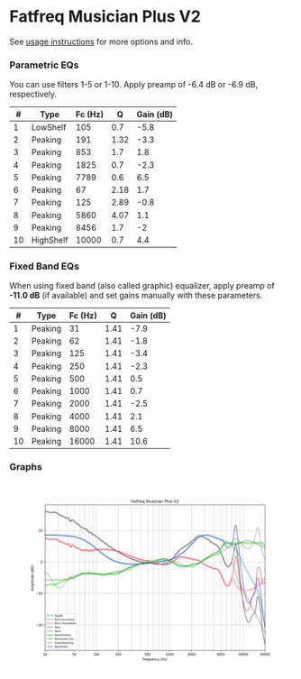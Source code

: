 # Fatfreq Musician Plus V2
See [usage instructions](https://github.com/jaakkopasanen/AutoEq#usage) for more options and info.

### Parametric EQs
You can use filters 1-5 or 1-10. Apply preamp of -6.4 dB or -6.9 dB, respectively.

|   # | Type      |   Fc (Hz) |    Q |   Gain (dB) |
|-----|-----------|-----------|------|-------------|
|   1 | LowShelf  |       105 | 0.7  |        -5.8 |
|   2 | Peaking   |       191 | 1.32 |        -3.3 |
|   3 | Peaking   |       853 | 1.7  |         1.8 |
|   4 | Peaking   |      1825 | 0.7  |        -2.3 |
|   5 | Peaking   |      7789 | 0.6  |         6.5 |
|   6 | Peaking   |        67 | 2.18 |         1.7 |
|   7 | Peaking   |       125 | 2.89 |        -0.8 |
|   8 | Peaking   |      5860 | 4.07 |         1.1 |
|   9 | Peaking   |      8456 | 1.7  |        -2   |
|  10 | HighShelf |     10000 | 0.7  |         4.4 |

### Fixed Band EQs
When using fixed band (also called graphic) equalizer, apply preamp of **-11.0 dB** (if available) and set gains manually with these parameters.

|   # | Type    |   Fc (Hz) |    Q |   Gain (dB) |
|-----|---------|-----------|------|-------------|
|   1 | Peaking |        31 | 1.41 |        -7.9 |
|   2 | Peaking |        62 | 1.41 |        -1.8 |
|   3 | Peaking |       125 | 1.41 |        -3.4 |
|   4 | Peaking |       250 | 1.41 |        -2.3 |
|   5 | Peaking |       500 | 1.41 |         0.5 |
|   6 | Peaking |      1000 | 1.41 |         0.7 |
|   7 | Peaking |      2000 | 1.41 |        -2.5 |
|   8 | Peaking |      4000 | 1.41 |         2.1 |
|   9 | Peaking |      8000 | 1.41 |         6.5 |
|  10 | Peaking |     16000 | 1.41 |        10.6 |

### Graphs
![](./Fatfreq%20Musician%20Plus%20V2.png)
